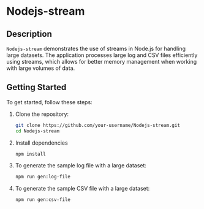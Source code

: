 # Nodejs-stream

## Description

`Nodejs-stream` demonstrates the use of streams in Node.js for handling large datasets. The application processes large log and CSV files efficiently using streams, which allows for better memory management when working with large volumes of data.

## Getting Started

To get started, follow these steps:

1. Clone the repository:
   ```bash
   git clone https://github.com/your-username/Nodejs-stream.git
   cd Nodejs-stream
   ```
2. Install dependencies
   ```bash
   npm install
   ```
3. To generate the sample log file with a large dataset:
   ```bash
   npm run gen:log-file
   ```
4. To generate the sample CSV file with a large dataset:
   ```bash
   npm run gen:csv-file
   ```
